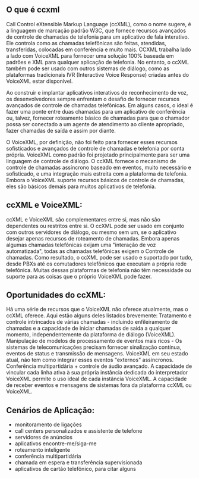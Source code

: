 ## O que é ccxml

Call Control eXtensible Markup Language (ccXML), como o nome sugere, é a linguagem de marcação padrão W3C, que fornece recursos avançados de controle de chamadas de telefonia para um aplicativo de fala interativo. Ele controla como as chamadas telefônicas são feitas, atendidas, transferidas, colocadas em conferência e muito mais. CCXML trabalha lado a lado com VoiceXML para fornecer uma solução 100% baseada em padrões e XML para qualquer aplicação de telefonia. No entanto, o ccXML também pode ser usado com outros sistemas de diálogo, como as plataformas tradicionais IVR (Interactive Voice Response) criadas antes do VoiceXML estar disponível.

Ao construir e implantar aplicativos interativos de reconhecimento de voz, os desenvolvedores sempre enfrentam o desafio de fornecer recursos avançados de controle de chamadas telefônicas. Em alguns casos, o ideal é fazer uma ponte entre duas chamadas para um aplicativo de conferência ou, talvez, fornecer roteamento básico de chamadas para que o chamador possa ser conectado a um agente de atendimento ao cliente apropriado, fazer chamadas de saída e assim por diante.

O VoiceXML, por definição, não foi feito para fornecer esses recursos sofisticados e avançados de controle de chamadas e telefonia por conta própria. VoiceXML como padrão foi projetado principalmente para ser uma linguagem de controle de diálogo. O ccXML fornece o mecanismo de controle de chamadas assíncrono baseado em eventos, muito necessário e sofisticado, e uma integração mais estreita com a plataforma de telefonia. Embora o VoiceXML suporte recursos básicos de controle de chamadas, eles são básicos demais para muitos aplicativos de telefonia.


## ccXML e VoiceXML:
ccXML e VoiceXML são complementares entre si, mas não são dependentes ou restritos entre si. O ccXML pode ser usado em conjunto com outros servidores de diálogo, ou mesmo sem um, se o aplicativo desejar apenas recursos de roteamento de chamadas. Embora apenas algumas chamadas telefônicas exijam uma "interação de voz automatizada", todas as chamadas telefônicas exigem o Controle de chamadas. Como resultado, o ccXML pode ser usado e suportado por tudo, desde PBXs até os comutadores telefônicos que executam a própria rede telefônica. Muitas dessas plataformas de telefonia não têm necessidade ou suporte para as coisas que o próprio VoiceXML pode fazer.

## Oportunidades do ccXML:
Há uma série de recursos que o VoiceXML não oferece atualmente, mas o ccXML oferece. Aqui estão alguns deles listados brevemente:
Tratamento e controle intrincados de várias chamadas - incluindo enfileiramento de chamadas e a capacidade de iniciar chamadas de saída a qualquer momento, independentemente da plataforma de diálogo (VoiceXML).
Manipulação de modelos de processamento de eventos mais ricos - Os sistemas de telecomunicações precisam fornecer sinalização contínua, eventos de status e transmissão de mensagens. VoiceXML em seu estado atual, não tem como integrar esses eventos "externos" assíncronos.
Conferência multipartidária + controle de áudio avançado.
A capacidade de vincular cada linha ativa à sua própria instância dedicada do interpretador VoiceXML permite o uso ideal de cada instância VoiceXML.
A capacidade de receber eventos e mensagens de sistemas fora da plataforma ccXML ou VoiceXML.

## Cenários de Aplicação:
- monitoramento de ligações
- call centers personalizados e assistente de telefone
- servidores de anúncios
- aplicativos encontre-me/siga-me
- roteamento inteligente
- conferência multipartidária
- chamada em espera e transferência supervisionada
- aplicativos de cartão telefônico, para citar alguns

